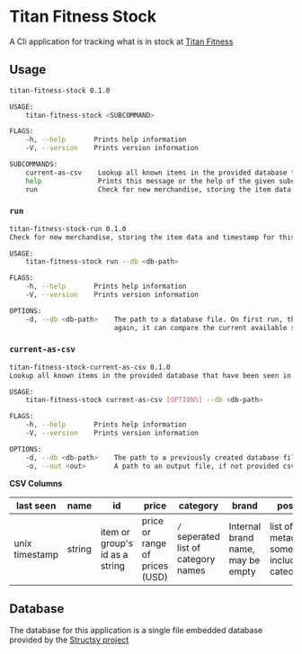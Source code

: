 # Titan Fitness Stock

A Cli application for tracking what is in stock at [Titan Fitness](https://titan.fitness)



## Usage

```sh
titan-fitness-stock 0.1.0

USAGE:
    titan-fitness-stock <SUBCOMMAND>

FLAGS:
    -h, --help       Prints help information
    -V, --version    Prints version information

SUBCOMMANDS:
    current-as-csv    Lookup all known items in the provided database that have been seen in the last 30 days
    help              Prints this message or the help of the given subcommand(s)
    run               Check for new merchandise, storing the item data and timestamp for this check
```

### `run`

```sh
titan-fitness-stock-run 0.1.0
Check for new merchandise, storing the item data and timestamp for this check

USAGE:
    titan-fitness-stock run --db <db-path>

FLAGS:
    -h, --help       Prints help information
    -V, --version    Prints version information

OPTIONS:
    -d, --db <db-path>    The path to a database file. On first run, this will establish your database so when it is run
                          again, it can compare the current available stock
```

### `current-as-csv`

```sh
titan-fitness-stock-current-as-csv 0.1.0
Lookup all known items in the provided database that have been seen in the last 30 days

USAGE:
    titan-fitness-stock current-as-csv [OPTIONS] --db <db-path>

FLAGS:
    -h, --help       Prints help information
    -V, --version    Prints version information

OPTIONS:
    -d, --db <db-path>    The path to a previously created database file. Execute the `run` command to create one
    -o, --out <out>       A path to an output file, if not provided csv will be printed to stdout
```

__CSV Columns__

| last seen      | name   | id                             | price                          | category                             | brand                             | position                                         | list                    | link                                              | back_in_stock |
| -------------- | ------ | ------------------------------ | ------------------------------ | ------------------------------------ | --------------------------------- | ------------------------------------------------ | ----------------------- | ------------------------------------------------- | ------------- |
| unix timestamp | string | item or group's id as a string | price or range of prices (USD) | `/` seperated list of category names | Internal brand name, may be empty | list of metadata, sometimes includes cateogories | url for the item's page | true if it was last seen in stock otherwise false |

## Database

The database for this application is a single file embedded database provided by the [Structsy project](http://structsy.rs/)
